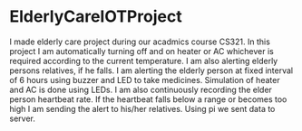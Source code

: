 # ElderlyCareIOTProject
I made elderly care project during our acadmics course CS321. In this project I am automatically turning off and on heater or AC whichever is required according to the current temperature. I am also alerting elderly persons relatives, if he falls. I am alerting the elderly person at fixed interval of 6 hours using buzzer and LED to take medicines. Simulation of heater and AC is done using LEDs. I am also continuously recording the elder person heartbeat rate. If the heartbeat falls below a range or becomes too high I am sending the alert to his/her relatives. Using pi we sent data to server.

